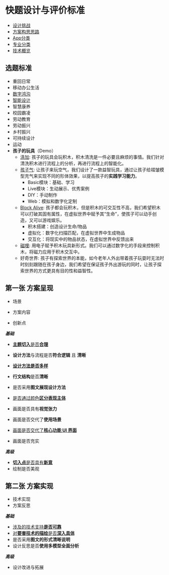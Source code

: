 # 快题设计与评价标准

- [设计挑战](./设计挑战.md)
- [方案构思思路](https://hnmu7g.yuque.com/docs/share/ab599246-05ee-41cd-95eb-bbc20629fd35?#%20%E3%80%8A%E6%96%B9%E6%A1%88%E6%9E%84%E6%80%9D%E6%80%9D%E8%B7%AF%E6%96%87%E6%A1%A3%E6%92%B0%E5%86%99%E3%80%8B)
- [App分类](./App分类.md)
- [专业分类](./专业分类.md)
- [技术概览](技术概览.md)

## 选题标准

- 重回日常
- 移动办公生活
- [数字鸿沟](./数字鸿沟/)
- [智能设计](https://www.yuque.com/chenjianxiong-mqjsx/mldk6w/ortwfo#CrK5v)
- 智慧康养
- 校园霸凌
- 劳动教育
- 劳动振兴
- 乡村振兴
- 可持续设计
- 运动
- **孩子的玩具**（Demo）
  - [涤加](https://www.bilibili.com/video/BV1nf4y1n7y2?spm_id_from=333.999.0.0): 孩子的玩具会玩积木，积木清洗是一件必要且麻烦的事情。我们针对清洗积木进行流程上的分析，再进行流程上的智能化。
  - [孩子气](https://www.bilibili.com/video/BV1Nq4y1f7kr?spm_id_from=333.999.0.0): 让孩子来玩空气，我们设计了一款益智玩具，通过让孩子给褶皱模型充气来实现不同的形体效果，以提高孩子的**实践学习能力**。
    - Basic模块：基础、学习
    - Live模块：生动展示、优秀案例
    - DIY：手动制作
    - Web：模拟和数字化定制
  - [Block Alive](https://www.bilibili.com/video/BV1oA411F7Nu?spm_id_from=333.999.0.0): 孩子都会玩积木，但是积木的可交互性不高，我们希望积木可以打破其固有属性，在虚拟世界中赋予其“生命”，使孩子可以动手创造，又可以游戏娱乐。
    - 积木搭建：创造设计生命/物品
    - 虚拟化：数字化扫描匹配，在虚拟世界中生成物品
    - 交互化：将现实中的物品状态，在虚拟世界中反馈出来
  - [磁哩](https://www.bilibili.com/video/BV1XM4y1g7Ya?spm_id_from=333.999.0.0): 用电子赋予积木玩具新形式。我们可以通过数字化的手段来控制积木，将磁力应用于积木交互中。
  - 好奇世界: 孩子有探索世界的本能，如今老年人外出带着孩子玩耍时无法时时刻刻跟随在孩子身边，我们希望在保证孩子外出游玩的同时，让孩子探索世界的方式更具有目的性和益智性。



## 第一张 方案呈现

- 场景

- 方案内容

- 创新点



**_基础_**

- [**主题切入**是否**合理**](背景导读和切入.md)
- **设计方法**与流程是否**符合逻辑** 且 **清晰**
- [**设计方法是否多样**](设计方法.md)
- **行文结构**是否**清晰**
- 是否采用**图文展现设计方法**

- [是否通过颜色**区分表现主体**](区分主体的方法.md)
- 画面是否具有**视觉张力**
- 画面是否交代了**使用场景**
- [画面是否交代了**核心功能 UI 界面**](UI元素呈现.md)
- 画面是否充实

**_高级_**

- [**切入点**是否具有**新意**](主题切入.md)
- 绘制是否美观

## 第二张 方案实现

- 技术实现
- 方案反思

***基础***

- [涉及的技术支持**是否可靠**](技术概览.md)
- [对**要害技术的描绘**是否**深入具体**](技术细节/)
- 是否采用**图文的形式清晰说明**
- 设计反思是否**使用多模型全面分析**

***高级***

- 设计改进与拓展
